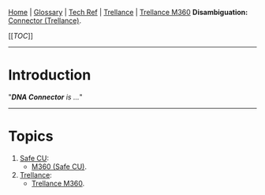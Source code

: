 [Home](/Slalom-LLC/Slalom-Consulting) | [Glossary](/Glossary) | [Tech Ref](/Tech-Ref) | [Trellance](/Tech-Ref/Trellance) | [Trellance M360](/Tech-Ref/Trellance/Trellance-M360)
**Disambiguation:** [Connector (Trellance)](/Tech-Ref/Trellance/Trellance-M360/Connector-\(Trellance\)).


[[_TOC_]]

---
# Introduction
"_***DNA Connector*** is ..._"

---
# Topics
1. [Safe CU](/Clients/Safe-CU):
   - [M360 (Safe CU)](/Clients/Safe-CU/Infrastructure-\(Safe-CU\)/Systems-and-Services-\(Safe-CU\)/M360-\(Safe-CU\)).
1. [Trellance](/Tech-Ref/Trellance):
   - [Trellance M360](/Tech-Ref/Trellance/Trellance-M360).
